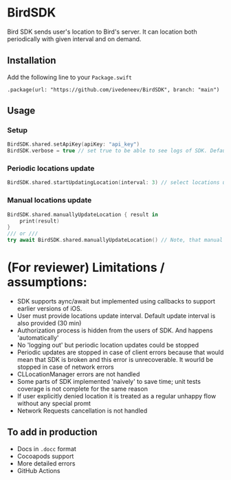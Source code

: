 # BirdSDK

Bird SDK sends user's location to Bird's server. It can location both periodically with given interval and on demand.

## Installation
Add the following line to your `Package.swift`

```
.package(url: "https://github.com/ivedeneev/BirdSDK", branch: "main")
```

## Usage

### Setup
```swift
BirdSDK.shared.setApiKey(apiKey: "api_key")
BirdSDK.verbose = true // set true to be able to see logs of SDK. Default is false. Do not use it in production!
```

### Periodic locations update

```swift
BirdSDK.shared.startUpdatingLocation(interval: 3) // select locations update
```

### Manual locations update
```swift
BirdSDK.shared.manuallyUpdateLocation { result in
    print(result)
}
/// or ///
try await BirdSDK.shared.manuallyUpdateLocation() // Note, that manual locations update method also supports async/await
```

# (For reviewer) Limitations / assumptions:

- SDK supports aync/await but implemented using callbacks to support earlier versions of iOS.
- User must provide locations update interval. Default update interval is also provided (30 min)
- Authorization process is hidden from the users of SDK. And happens 'automatically'
- No 'logging out' but periodic location updates could be stopped
- Periodic updates are stopped in case of client errors because that would mean that SDK is broken and this error is unrecoverable. It wourld be stopped in case of network errors
- CLLocationManager errors are not handled
- Some parts of SDK implemented 'naively' to save time; unit tests coverage is not complete for the same reason
- If user explicitly denied location it is treated as a regular unhappy flow without any special promt
- Network Requests cancellation is not handled

## To add in production
- Docs in `.docc` format
- Cocoapods support
- More detailed errors
- GitHub Actions


